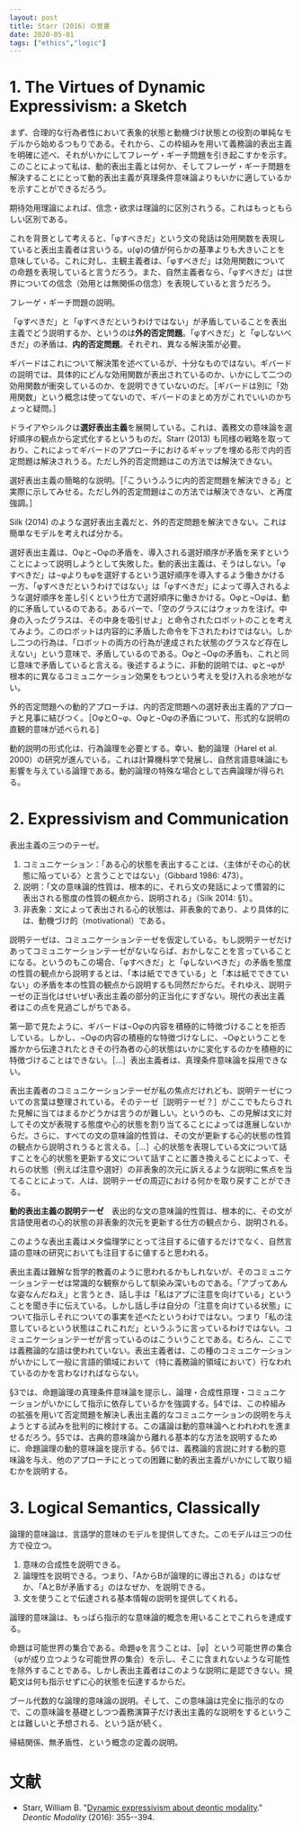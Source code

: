 ```yaml
---
layout: post
title: Starr (2016) の覚書
date: 2020-05-01
tags: ["ethics","logic"]
---
```


# 1. The Virtues of Dynamic Expressivism: a Sketch
まず、合理的な行為者性において表象的状態と動機づけ状態との役割の単純なモデルから始めるつもりである。それから、この枠組みを用いて義務論的表出主義を明確に述べ、それがいかにしてフレーゲ・ギーチ問題を引き起こすかを示す。このことによって私は、動的表出主義とは何か、そしてフレーゲ・ギーチ問題を解決することにとって動的表出主義が真理条件意味論よりもいかに適しているかを示すことができるだろう。

期待効用理論によれば、信念・欲求は理論的に区別されうる。これはもっともらしい区別である。

これを背景として考えると、「φすべきだ」という文の発話は効用関数を表現していると表出主義者は言いうる。u(φ)の値が何らかの基準よりも大きいことを意味している。これに対し、主観主義者は、「φすべきだ」は効用関数についての命題を表現していると言うだろう。また、自然主義者なら、「φすべきだ」は世界についての信念（効用とは無関係の信念）を表現していると言うだろう。

フレーゲ・ギーチ問題の説明。

「φすべきだ」と「φすべきだというわけではない」が矛盾していることを表出主義でどう説明するか、というのは**外的否定問題**。「φすべきだ」と「φしないべきだ」の矛盾は、**内的否定問題**。それぞれ、異なる解決策が必要。

ギバードはこれについて解決策を述べているが、十分なものではない。ギバードの説明では、具体的にどんな効用関数が表出されているのか、いかにして二つの効用関数が衝突しているのか、を説明できていないのだ。［ギバードは別に「効用関数」という概念は使ってないので、ギバードのまとめ方がこれでいいのかちょっと疑問。］

ドライアやシルクは**選好表出主義**を展開している。これは、義務文の意味論を選好順序の観点から定式化するというものだ。Starr (2013) も同様の戦略を取っており、これによってギバードのアプローチにおけるギャップを埋める形で内的否定問題は解決されうる。ただし外的否定問題はこの方法では解決できない。

選好表出主義の簡略的な説明。［「こういうふうに内的否定問題を解決できる」と実際に示してみせる。ただし外的否定問題はこの方法では解決できない、と再度強調。］

Silk (2014) のような選好表出主義だと、外的否定問題を解決できない。これは簡単なモデルを考えれば分かる。

選好表出主義は、Oφと¬Oφの矛盾を、導入される選好順序が矛盾を来すということによって説明しようとして失敗した。動的表出主義は、そうはしない。「φすべきだ」は¬φよりもφを選好するという選好順序を導入するよう働きかける一方、「φすべきだというわけではない」は「φすべきだ」によって導入されるような選好順序を差し引くという仕方で選好順序に働きかける。Oφと¬Oφは、動的に矛盾しているのである。あるバーで、「空のグラスにはウォッカを注げ。中身の入ったグラスは、その中身を吸引せよ」と命令されたロボットのことを考えてみよう。このロボットは内容的に矛盾した命令を下されたわけではない。しかし二つの行為は、「ロボットの両方の行為が達成された状態のグラスなど存在しえない」という意味で、矛盾しているのである。Oφと¬Oφの矛盾も、これと同じ意味で矛盾していると言える。後述するように、非動的説明では、φと¬φが根本的に異なるコミュニケーション効果をもつという考えを受け入れる余地がない。

外的否定問題への動的アプローチは、内的否定問題への選好表出主義的アプローチと見事に結びつく。［OφとO¬φ、Oφと¬Oφの矛盾について、形式的な説明の直観的意味が述べられる］

動的説明の形式化は、行為論理を必要とする。幸い、動的論理（Harel et al. 2000）の研究が進んでいる。これは計算機科学で発展し、自然言語意味論にも影響を与えている論理である。動的論理の特殊な場合として古典論理が得られる。

# 2. Expressivism and Communication
表出主義の三つのテーゼ。

1. コミュニケーション：「ある心的状態を表出することは、〈主体がその心的状態に陥っている〉と言うことではない」（Gibbard 1986: 473）。
2. 説明：「文の意味論的性質は、根本的に、それら文の発話によって慣習的に表出される態度の性質の観点から、説明される」（Silk 2014: §1）。
3. 非表象：文によって表出される心的状態は、非表象的であり、より具体的には、動機づけ的（motivational）である。

説明テーゼは、コミュニケーションテーゼを仮定している。もし説明テーゼだけあってコミュニケーションテーゼがないならば、おかしなことを言っていることになる。というのもこの場合、「φすべきだ」と「φしないべきだ」の矛盾を態度の性質の観点から説明するとは、「本は紙でできている」と「本は紙でできていない」の矛盾を本の性質の観点から説明するも同然だからだ。それゆえ、説明テーゼの正当化はせいぜい表出主義の部分的正当化にすぎない。現代の表出主義者はこの点を見過ごしがちである。

第一節で見たように、ギバードは¬Oφの内容を積極的に特徴づけることを拒否している。しかし、¬Oφの内容の積極的な特徴づけなしに、¬Oφということを誰かから伝達されたときその行為者の心的状態はいかに変化するのかを積極的に特徴づけることはできない。［…］表出主義者は、真理条件意味論を採用できない。

表出主義者のコミュニケーションテーゼが私の焦点だけれども、説明テーゼについての言葉は整理されている。そのテーゼ［説明テーゼ？］がここでもたらされた見解に当てはまるかどうかは言うのが難しい。というのも、この見解は文に対してその文が表現する態度や心的状態を割り当てることによっては進展しないからだ。さらに、すべての文の意味論的性質は、その文が更新する心的状態の性質の観点から説明されうると言える。［…］心的状態を表現している文について話すことを心的状態を更新する文について話すことに置き換えることによって、それらの状態（例えば注意や選好）の非表象的次元に訴えるような説明に焦点を当てることによって、人は、説明テーゼの周辺における何かを取り戻すことができる。

**動的表出主義の説明テーゼ**　表出的な文の意味論的性質は、根本的に、その文が言語使用者の心的状態の非表象的次元を更新する仕方の観点から、説明される。

このような表出主義はメタ倫理学にとって注目するに値するだけでなく、自然言語の意味の研究においても注目するに値すると思われる。

表出主義は難解な哲学的教義のように思われるかもしれないが、そのコミュニケーションテーゼは常識的な観察からして馴染み深いものである。「アブってあんな姿なんだねえ」と言うとき、話し手は「私はアブに注意を向けている」ということを聞き手に伝えている。しかし話し手は自分の「注意を向けている状態」について指示しそれについての事実を述べたというわけではない。つまり「私の注意しているという状態はこれこれだ」というふうに言っているわけではない。コミュニケーションテーゼが言っているのはこういうことである。むろん、ここでは義務論的な語は使われていない。表出主義者は、この種のコミュニケーションがいかにして一般に言語的領域において（特に義務論的領域において）行なわれているのかを言わなければならない。

§3では、命題論理の真理条件意味論を提示し、論理・合成性原理・コミュニケーションがいかにして指示に依存しているかを強調する。§4では、この枠組みの拡張を用いて否定問題を解決し表出主義的なコミュニケーションの説明を与えようとする試みを批判的に検討する。この議論は動的意味論へとわれわれを進ませるだろう。§5では、古典的意味論から離れる基本的な方法を説明するために、命題論理の動的意味論を提示する。§6では、義務論的言説に対する動的意味論を与え、他のアプローチにとっての困難に動的表出主義がいかにして取り組むかを説明する。

# 3. Logical Semantics, Classically
論理的意味論は、言語学的意味のモデルを提供してきた。このモデルは三つの仕方で役立つ。

1. 意味の合成性を説明できる。
2. 論理性を説明できる。つまり、「AからBが論理的に導出される」のはなぜか、「AとBが矛盾する」のはなぜか、を説明できる。
3. 文を使うことで伝達される基本情報の説明を提供してくれる。

論理的意味論は、もっぱら指示的な意味論的概念を用いることでこれらを達成する。

命題は可能世界の集合である。命題φを言うことは、〚φ〛という可能世界の集合（φが成り立つような可能世界の集合）を示し、そこに含まれないような可能性を除外することである。しかし表出主義者はこのような説明に是認できない。規範文は何も指示せずに心的状態を伝達するからだ。

ブール代数的な論理的意味論の説明。そして、この意味論は完全に指示的なので、この意味論を基礎としつつ義務演算子だけ表出主義的な説明をするということは難しいと予想される、という話が続く。

帰結関係、無矛盾性、という概念の定義の説明。

# 文献
- Starr, William B. "[Dynamic expressivism about deontic modality](https://philpapers.org/rec/STADEA)." *Deontic Modality* (2016): 355--394.

